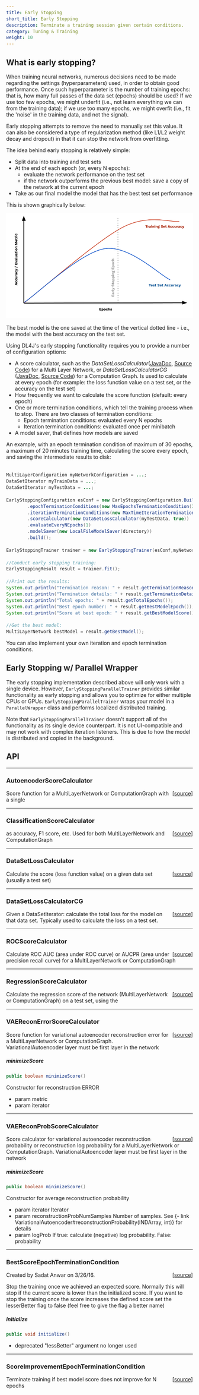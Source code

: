 ```yaml
---
title: Early Stopping
short_title: Early Stopping
description: Terminate a training session given certain conditions.
category: Tuning & Training
weight: 10
---
```


## What is early stopping?

When training neural networks, numerous decisions need to be made regarding the settings (hyperparameters) used, in order to obtain good performance. Once such hyperparameter is the number of training epochs: that is, how many full passes of the data set (epochs) should be used? If we use too few epochs, we might underfit (i.e., not learn everything we can from the training data); if we use too many epochs, we might overfit (i.e., fit the 'noise' in the training data, and not the signal).

Early stopping attempts to remove the need to manually set this value. It can also be considered a type of regularization method (like L1/L2 weight decay and dropout) in that it can stop the network from overfitting.

The idea behind early stopping is relatively simple:

* Split data into training and test sets
* At the end of each epoch (or, every N epochs):
  * evaluate the network performance on the test set
  * if the network outperforms the previous best model: save a copy of the network at the current epoch
* Take as our final model the model that has the best test set performance


This is shown graphically below:

![Early Stopping](/images/guide/earlystopping.png)

The best model is the one saved at the time of the vertical dotted line - i.e., the model with the best accuracy on the test set.


Using DL4J's early stopping functionality requires you to provide a number of configuration options:

* A score calculator, such as the *DataSetLossCalculator*([JavaDoc](https://deeplearning4j.org/api/{{page.version}}/org/deeplearning4j/earlystopping/scorecalc/DataSetLossCalculator.html), [Source Code](https://github.com/eclipse/deeplearning4j/blob/c152293ef8d1094c281f5375ded61ff5f8eb6587/deeplearning4j-core/src/main/java/org/deeplearning4j/earlystopping/scorecalc/DataSetLossCalculator.java)) for a Multi Layer Network, or *DataSetLossCalculatorCG* ([JavaDoc](https://deeplearning4j.org/api/{{page.version}}/org/deeplearning4j/earlystopping/scorecalc/DataSetLossCalculatorCG.html), [Source Code](https://github.com/eclipse/deeplearning4j/blob/c152293ef8d1094c281f5375ded61ff5f8eb6587/deeplearning4j-core/src/main/java/org/deeplearning4j/earlystopping/scorecalc/DataSetLossCalculatorCG.java)) for a Computation Graph. Is used to calculate at every epoch (for example: the loss function value on a test set, or the accuracy on the test set)
* How frequently we want to calculate the score function (default: every epoch)
* One or more termination conditions, which tell the training process when to stop. There are two classes of termination conditions:
  * Epoch termination conditions: evaluated every N epochs
  * Iteration termination conditions: evaluated once per minibatch
* A model saver, that defines how models are saved

An example, with an epoch termination condition of maximum of 30 epochs, a maximum of 20 minutes training time, calculating the score every epoch, and saving the intermediate results to disk:

```java

MultiLayerConfiguration myNetworkConfiguration = ...;
DataSetIterator myTrainData = ...;
DataSetIterator myTestData = ...;

EarlyStoppingConfiguration esConf = new EarlyStoppingConfiguration.Builder()
		.epochTerminationConditions(new MaxEpochsTerminationCondition(30))
		.iterationTerminationConditions(new MaxTimeIterationTerminationCondition(20, TimeUnit.MINUTES))
		.scoreCalculator(new DataSetLossCalculator(myTestData, true))
        .evaluateEveryNEpochs(1)
		.modelSaver(new LocalFileModelSaver(directory))
		.build();

EarlyStoppingTrainer trainer = new EarlyStoppingTrainer(esConf,myNetworkConfiguration,myTrainData);

//Conduct early stopping training:
EarlyStoppingResult result = trainer.fit();

//Print out the results:
System.out.println("Termination reason: " + result.getTerminationReason());
System.out.println("Termination details: " + result.getTerminationDetails());
System.out.println("Total epochs: " + result.getTotalEpochs());
System.out.println("Best epoch number: " + result.getBestModelEpoch());
System.out.println("Score at best epoch: " + result.getBestModelScore());

//Get the best model:
MultiLayerNetwork bestModel = result.getBestModel();

```

You can also implement your own iteration and epoch termination conditions.

## Early Stopping w/ Parallel Wrapper

The early stopping implementation described above will only work with a single device. However, `EarlyStoppingParallelTrainer` provides similar functionality as early stopping and allows you to optimize for either multiple CPUs or GPUs. `EarlyStoppingParallelTrainer` wraps your model in a `ParallelWrapper` class and performs localized distributed training.

Note that `EarlyStoppingParallelTrainer` doesn't support all of the functionality as its single device counterpart. It is not UI-compatible and may not work with complex iteration listeners. This is due to how the model is distributed and copied in the background.

## API











---

### AutoencoderScoreCalculator
<span style="float:right;"> [[source]](https://github.com/eclipse/deeplearning4j/tree/master/deeplearning4j/deeplearning4j-nn/src/main/java/org/deeplearning4j/earlystopping/scorecalc/AutoencoderScoreCalculator.java) </span>

Score function for a MultiLayerNetwork or ComputationGraph with a single





---

### ClassificationScoreCalculator
<span style="float:right;"> [[source]](https://github.com/eclipse/deeplearning4j/tree/master/deeplearning4j/deeplearning4j-nn/src/main/java/org/deeplearning4j/earlystopping/scorecalc/ClassificationScoreCalculator.java) </span>

as accuracy, F1 score, etc.
Used for both MultiLayerNetwork and ComputationGraph





---

### DataSetLossCalculator
<span style="float:right;"> [[source]](https://github.com/eclipse/deeplearning4j/tree/master/deeplearning4j/deeplearning4j-nn/src/main/java/org/deeplearning4j/earlystopping/scorecalc/DataSetLossCalculator.java) </span>

Calculate the score (loss function value) on a given data set (usually a test set)





---

### DataSetLossCalculatorCG
<span style="float:right;"> [[source]](https://github.com/eclipse/deeplearning4j/tree/master/deeplearning4j/deeplearning4j-nn/src/main/java/org/deeplearning4j/earlystopping/scorecalc/DataSetLossCalculatorCG.java) </span>

Given a DataSetIterator: calculate
the total loss for the model on that data set.
Typically used to calculate the loss on a test set.





---

### ROCScoreCalculator
<span style="float:right;"> [[source]](https://github.com/eclipse/deeplearning4j/tree/master/deeplearning4j/deeplearning4j-nn/src/main/java/org/deeplearning4j/earlystopping/scorecalc/ROCScoreCalculator.java) </span>

Calculate ROC AUC (area under ROC curve) or AUCPR (area under precision recall curve) for a MultiLayerNetwork or
ComputationGraph





---

### RegressionScoreCalculator
<span style="float:right;"> [[source]](https://github.com/eclipse/deeplearning4j/tree/master/deeplearning4j/deeplearning4j-nn/src/main/java/org/deeplearning4j/earlystopping/scorecalc/RegressionScoreCalculator.java) </span>

Calculate the regression score of the network (MultiLayerNetwork or ComputationGraph) on a test set, using the





---

### VAEReconErrorScoreCalculator
<span style="float:right;"> [[source]](https://github.com/eclipse/deeplearning4j/tree/master/deeplearning4j/deeplearning4j-nn/src/main/java/org/deeplearning4j/earlystopping/scorecalc/VAEReconErrorScoreCalculator.java) </span>

Score function for variational autoencoder reconstruction error for a MultiLayerNetwork or ComputationGraph.<br>
VariationalAutoencoder layer must be first layer in the network


##### minimizeScore 
```java
public boolean minimizeScore() 
```


Constructor for reconstruction ERROR

- param metric
- param iterator





---

### VAEReconProbScoreCalculator
<span style="float:right;"> [[source]](https://github.com/eclipse/deeplearning4j/tree/master/deeplearning4j/deeplearning4j-nn/src/main/java/org/deeplearning4j/earlystopping/scorecalc/VAEReconProbScoreCalculator.java) </span>

Score calculator for variational autoencoder reconstruction probability or reconstruction log probability for a
MultiLayerNetwork or ComputationGraph. VariationalAutoencoder layer must be first layer in the network<br>


##### minimizeScore 
```java
public boolean minimizeScore() 
```


Constructor for average reconstruction probability

- param iterator Iterator
- param reconstructionProbNumSamples Number of samples. See {- link VariationalAutoencoder#reconstructionProbability(INDArray, int)}
for details
- param logProb If true: calculate (negative) log probability. False: probability





---

### BestScoreEpochTerminationCondition
<span style="float:right;"> [[source]](https://github.com/eclipse/deeplearning4j/tree/master/deeplearning4j/deeplearning4j-nn/src/main/java/org/deeplearning4j/earlystopping/termination/BestScoreEpochTerminationCondition.java) </span>

Created by Sadat Anwar on 3/26/16.

Stop the training once we achieved an expected score. Normally this will stop if the current score is lower than
the initialized score. If you want to stop the training once the score increases the defined score set the
lesserBetter flag to false (feel free to give the flag a better name)

##### initialize 
```java
public void initialize() 
```


- deprecated "lessBetter" argument no longer used























---

### ScoreImprovementEpochTerminationCondition
<span style="float:right;"> [[source]](https://github.com/eclipse/deeplearning4j/tree/master/deeplearning4j/deeplearning4j-nn/src/main/java/org/deeplearning4j/earlystopping/termination/ScoreImprovementEpochTerminationCondition.java) </span>

Terminate training if best model score does not improve for N epochs
